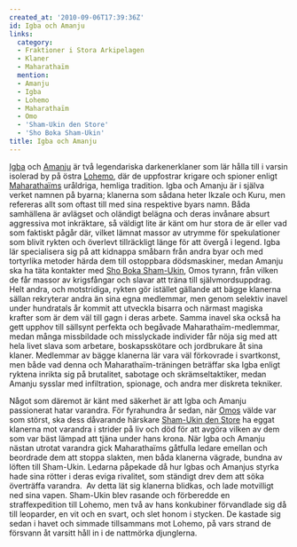 ```yaml
---
created_at: '2010-09-06T17:39:36Z'
id: Igba och Amanju
links:
  category:
  - Fraktioner i Stora Arkipelagen
  - Klaner
  - Maharathaïm
  mention:
  - Amanju
  - Igba
  - Lohemo
  - Maharathaïm
  - Omo
  - 'Sham-Ukin den Store'
  - 'Sho Boka Sham-Ukin'
title: Igba och Amanju
---
```


[Igba] och [Amanju] är två legendariska darkenerklaner som lär hålla till i varsin isolerad by på
östra [Lohemo], där de uppfostrar krigare och spioner enligt [Maharathaïms] uråldriga, hemliga
tradition. Igba och Amanju är i själva verket namnen på byarna; klanerna som sådana heter Ikzale och
Kuru, men refereras allt som oftast till med sina respektive byars namn. Båda samhällena är avlägset
och oländigt belägna och deras invånare absurt aggressiva mot inkräktare, så väldigt lite är känt om
hur stora de är eller vad som faktiskt pågår där, vilket lämnat massor av utrymme för spekulationer
som blivit rykten och överlevt tillräckligt länge för att övergå i legend. Igba lär specialisera sig
på att kidnappa småbarn från andra byar och med tortyrlika metoder härda dem till ostoppbara
dödsmaskiner, medan Amanju ska ha täta kontakter med [Sho Boka Sham-Ukin], Omos tyrann, från vilken
de får massor av krigsfångar och slavar att träna till självmordsuppdrag. Helt andra, och
motstridiga, rykten gör istället gällande att bägge klanerna sällan rekryterar andra än sina egna
medlemmar, men genom selektiv inavel under hundratals år kommit att utveckla bisarra och närmast
magiska krafter som är dem väl till gagn i deras arbete. Samma inavel ska också ha gett upphov till
sällsynt perfekta och begåvade Maharathaïm-medlemmar, medan många missbildade och misslyckade
individer får nöja sig med att hela livet slava som arbetare, boskapsskötare och jordbrukare åt sina
klaner. Medlemmar av bägge klanerna lär vara väl förkovrade i svartkonst, men både vad denna och
Maharathaïm-träningen beträffar ska Igba enligt ryktena inrikta sig på brutalitet, sabotage och
skrämseltaktiker, medan Amanju sysslar med infiltration, spionage, och andra mer diskreta tekniker.

Något som däremot är känt med säkerhet är att Igba och Amanju passionerat hatar varandra. För
fyrahundra år sedan, när [Omos] välde var som störst, ska dess dåvarande härskare [Sham-Ukin den
Store] ha eggat klanerna mot varandra i strider på liv och död för att avgöra vilken av dem som var
bäst lämpad att tjäna under hans krona. När Igba och Amanju nästan utrotat varandra gick
Maharathaïms gåtfulla ledare emellan och beordrade dem att stoppa slakten, men båda klanerna
vägrade, bundna av löften till Sham-Ukin. Ledarna påpekade då hur Igbas och Amanjus styrka hade sina
rötter i deras eviga rivalitet, som ständigt drev dem att söka överträffa varandra.  Av detta lät
sig klanerna blidkas, och lade motvilligt ned sina vapen. Sham-Ukin blev rasande och förberedde en
straffexpedition till Lohemo, men två av hans konkubiner förvandlade sig då till leoparder, en vit
och en svart, och slet honom i stycken. De kastade sig sedan i havet och simmade tillsammans mot
Lohemo, på vars strand de försvann åt varsitt håll in i de nattmörka djunglerna.

  [Igba]: Igba
  [Amanju]: Amanju
  [Lohemo]: Lohemo
  [Maharathaïms]: Maharathaïm
  [Sho Boka Sham-Ukin]: Sho_Boka_Sham-Ukin
  [Omos]: Omo
  [Sham-Ukin den Store]: Sham-Ukin_den_Store
